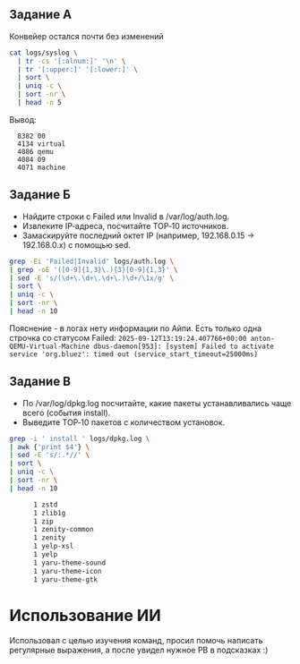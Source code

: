 ## Задание А

Конвейер остался почти без изменений
```bash
cat logs/syslog \
  | tr -cs '[:alnum:]' '\n' \
  | tr '[:upper:]' '[:lower:]' \
  | sort \
  | uniq -c \
  | sort -nr \
  | head -n 5
```
Вывод: 
```
  8382 00
  4134 virtual
  4086 qemu
  4084 09
  4071 machine
```

## Задание Б

- Найдите строки с Failed или Invalid в /var/log/auth.log.
- Извлеките IP‑адреса, посчитайте TOP‑10 источников.
- Замаскируйте последний октет IP (например, 192.168.0.15 → 192.168.0.x) с помощью sed.
```bash
grep -Ei 'Failed|Invalid' logs/auth.log \
| grep -oE '([0-9]{1,3}\.){3}[0-9]{1,3}' \
| sed -E 's/(\d+\.\d+\.\d+\.)\d+/\1x/g' \
| sort \
| uniq -c \
| sort -nr \
| head -n 10
```
Пояснение - в логах нету информации по Айпи. Есть только одна строчка со статусом Failed: `2025-09-12T13:19:24.407766+00:00 anton-QEMU-Virtual-Machine dbus-daemon[953]: [system] Failed to activate service 'org.bluez': timed out (service_start_timeout=25000ms)`

## Задание В

- По /var/log/dpkg.log посчитайте, какие пакеты устанавливались чаще всего (события install).
- Выведите TOP‑10 пакетов с количеством установок.
```bash
grep -i ' install ' logs/dpkg.log \
| awk {'print $4'} \
| sed -E 's/:.*//' \
| sort \
| uniq -c \
| sort -nr \
| head -n 10

      1 zstd
      1 zlib1g
      1 zip
      1 zenity-common
      1 zenity
      1 yelp-xsl
      1 yelp
      1 yaru-theme-sound
      1 yaru-theme-icon
      1 yaru-theme-gtk
```

# Использование ИИ
Использовал с целью изучения команд, просил помочь написать регулярные выражения, а после увидел нужное РВ в подсказках :)

